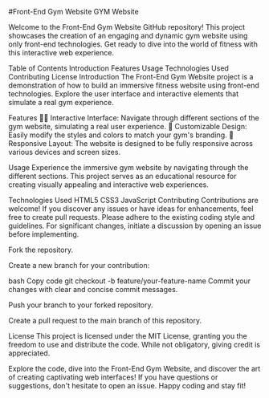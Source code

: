 #Front-End Gym Website
GYM Website

Welcome to the Front-End Gym Website GitHub repository! This project showcases the creation of an engaging and dynamic gym website using only front-end technologies. Get ready to dive into the world of fitness with this interactive web experience.

Table of Contents
Introduction
Features
Usage
Technologies Used
Contributing
License
Introduction
The Front-End Gym Website project is a demonstration of how to build an immersive fitness website using front-end technologies. Explore the user interface and interactive elements that simulate a real gym experience.

Features
🏋️‍♂️ Interactive Interface: Navigate through different sections of the gym website, simulating a real user experience.
🎨 Customizable Design: Easily modify the styles and colors to match your gym's branding.
📱 Responsive Layout: The website is designed to be fully responsive across various devices and screen sizes.

Usage
Experience the immersive gym website by navigating through the different sections. This project serves as an educational resource for creating visually appealing and interactive web experiences.

Technologies Used
HTML5
CSS3
JavaScript
Contributing
Contributions are welcome! If you discover any issues or have ideas for enhancements, feel free to create pull requests. Please adhere to the existing coding style and guidelines. For significant changes, initiate a discussion by opening an issue before implementing.

Fork the repository.

Create a new branch for your contribution:

bash
Copy code
git checkout -b feature/your-feature-name
Commit your changes with clear and concise commit messages.

Push your branch to your forked repository.

Create a pull request to the main branch of this repository.

License
This project is licensed under the MIT License, granting you the freedom to use and distribute the code. While not obligatory, giving credit is appreciated.

Explore the code, dive into the Front-End Gym Website, and discover the art of creating captivating web interfaces! If you have questions or suggestions, don't hesitate to open an issue. Happy coding and stay fit!
